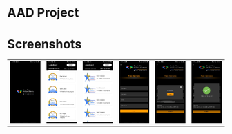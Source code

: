 # AAD Project 

# Screenshots
<p align="center">
<table border="0">
    <tr>
        <td><img src="screenshots/1.jpg" width="150" /></td>
        <td><img src="screenshots/2.jpg" width="150" /></td>
        <td><img src="screenshots/3.jpg" width="150" /></td>
        <td><img src="screenshots/4.jpg" width="150" /></td>
        <td><img src="screenshots/5th.jpg" width="150" /></td>
        <td><img src="screenshots/6.jpg" width="150" /></td>
    </tr>
</table>
</p>